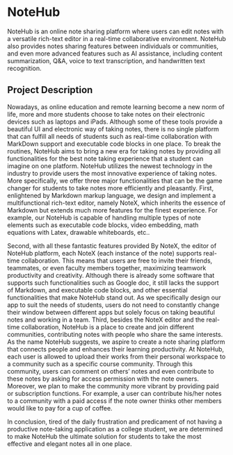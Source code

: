 # NoteHub
 NoteHub is an online note sharing platform where users can edit notes with a versatile rich-text editor in a real-time collaborative environment. NoteHub also provides notes sharing features between individuals or communities, and even more advanced features such as AI assistance, including content summarization, Q&A, voice to text transcription, and handwritten text recognition.
 
## Project Description
Nowadays, as online education and remote learning become a new norm of life, more and more students choose to take notes on their electronic devices such as laptops and iPads. Although some of these tools provide a beautiful UI and electronic way of taking notes, there is no single platform that can fulfill all needs of students such as real-time collaboration with MarkDown support and executable code blocks in one place. To break the routines, NoteHub aims to bring a new era for taking notes by providing all functionalities for the best note taking experience that a student can imagine on one platform.
NoteHub utilizes the newest technology in the industry to provide users the most innovative experience of taking notes. More specifically, we offer three major functionalities that can be the game changer for students to take notes more efficiently and pleasantly. First, enlightened by Markdown markup language,  we design and implement a multifunctional rich-text editor, namely NoteX, which inherits the essence of Markdown but extends much more features for the finest experience. For example, our NoteHub is capable of handling multiple types of note elements such as executable code blocks, video embedding, math equations with Latex, drawable whiteboards, etc.. 

Second,  with all these fantastic features provided By NoteX, the editor of NoteHub platform, each NoteX (each instance of the note) supports real-time collaboration. This means that users are free to invite their friends, teammates, or even faculty members together, maximizing teamwork productivity and creativity. Although there is already some software that supports such functionalities such as Google doc, it still lacks the support of Markdown, and executable code blocks, and other essential functionalities that make NoteHub stand out. As we specifically design our app to suit the needs of students, users do not need to constantly change their window between different apps but solely focus on taking beautiful notes and working in a team. 
Third, besides the NoteX editor and the real-time collaboration, NoteHub is a place to create and join different communities, contributing notes with people who share the same interests. As the name NoteHub suggests, we aspire to create a note sharing platform that connects people and enhances their learning productivity. At NoteHub, each user is allowed to upload their works from their personal workspace to a community such as a specific course community. Through this community, users can comment on others’ notes and even contribute to these notes by asking for access permission with the note owners. Moreover, we plan to make the community more vibrant by providing paid or subscription functions. For example, a user can contribute his/her notes to a community with a paid access if the note owner  thinks other members would like to pay for a cup of coffee.

In conclusion, tired of the daily frustration and predicament of not having a productive note-taking application as a college student, we are determined to make NoteHub the ultimate solution for students to take the most effective and elegant notes all in one place. 

